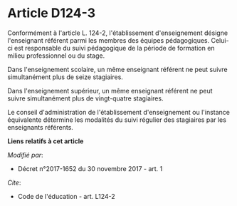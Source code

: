 # Article D124-3

Conformément à l'article L. 124-2, l'établissement d'enseignement désigne l'enseignant référent parmi les membres des équipes
pédagogiques. Celui-ci est responsable du suivi pédagogique de la période de formation en milieu professionnel ou du stage.

Dans l'enseignement scolaire, un même enseignant référent ne peut suivre simultanément plus de seize stagiaires.

Dans l'enseignement supérieur, un même enseignant référent ne peut suivre simultanément plus de vingt-quatre stagiaires.

Le conseil d'administration de l'établissement d'enseignement ou l'instance équivalente détermine les modalités du suivi
régulier des stagiaires par les enseignants référents.

**Liens relatifs à cet article**

_Modifié par_:

  - Décret n°2017-1652 du 30 novembre 2017 - art. 1

_Cite_:

  - Code de l'éducation - art. L124-2
